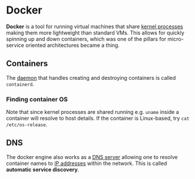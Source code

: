 # Docker

**Docker** is a tool for running virtual machines that share
[kernel processes](../unix/kernel) making them more lightweight than standard
VMs. This allows for quickly spinning up and down containers, which was one of
the pillars for micro-service oriented architectures became a thing.

## Containers

The [daemon](../unix/daemon) that handles creating and destroying containers is
called `containerd`.

### Finding container OS

Note that since kernel processes are shared running e.g. `uname` inside a
container will resolve to host details. If the container is Linux-based, try
`cat /etc/os-release`.

## DNS

The docker engine also works as a [DNS server](../network/protocols/dns)
allowing one to resolve container names to [IP addresses](../network/ip_address)
within the network. This is called **automatic service discovery**.
